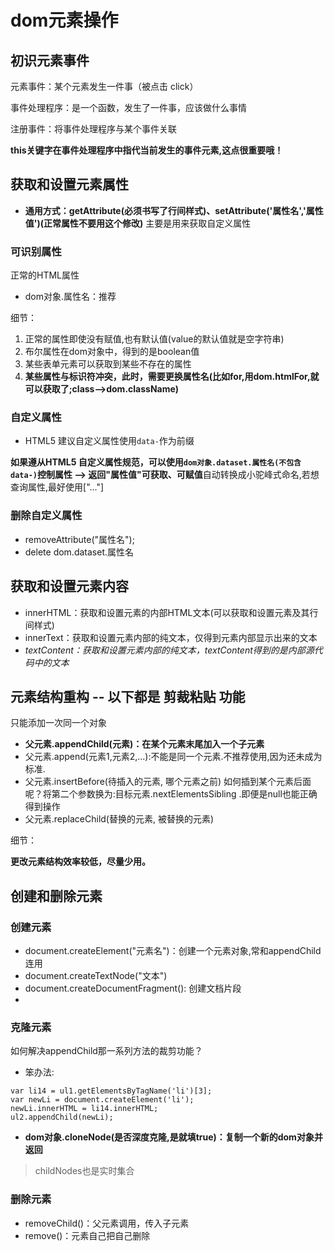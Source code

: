 # dom元素操作

## 初识元素事件

元素事件：某个元素发生一件事（被点击 click）

事件处理程序：是一个函数，发生了一件事，应该做什么事情

注册事件：将事件处理程序与某个事件关联

**this关键字在事件处理程序中指代当前发生的事件元素,这点很重要哦！**

## 获取和设置元素属性

- **通用方式：getAttribute(必须书写了行间样式)、setAttribute('属性名','属性值')(正常属性不要用这个修改)**
主要是用来获取自定义属性

### 可识别属性

正常的HTML属性

- dom对象.属性名：推荐

细节：

1. 正常的属性即使没有赋值,也有默认值(value的默认值就是空字符串)
2. 布尔属性在dom对象中，得到的是boolean值
3. 某些表单元素可以获取到某些不存在的属性
4. **某些属性与标识符冲突，此时，需要更换属性名(比如for,用dom.htmlFor,就可以获取了;class-->dom.className)**

### 自定义属性

- HTML5 建议自定义属性使用```data-```作为前缀

**如果遵从HTML5 自定义属性规范，可以使用```dom对象.dataset.属性名(不包含data-)```控制属性 --> 返回"属性值"可获取、可赋值**自动转换成小驼峰式命名,若想查询属性,最好使用["..."]

### 删除自定义属性

- removeAttribute("属性名");
- delete dom.dataset.属性名

## 获取和设置元素内容

- innerHTML：获取和设置元素的内部HTML文本(可以获取和设置元素及其行间样式)
- innerText：获取和设置元素内部的纯文本，仅得到元素内部显示出来的文本
- *textContent：获取和设置元素内部的纯文本，textContent得到的是内部源代码中的文本*

## 元素结构重构 -- 以下都是 剪裁粘贴 功能

只能添加一次同一个对象
- **父元素.appendChild(元素)：在某个元素末尾加入一个子元素**
- 父元素.append(元素1,元素2,...):不能是同一个元素.不推荐使用,因为还未成为标准.
- 父元素.insertBefore(待插入的元素, 哪个元素之前)
  如何插到某个元素后面呢？将第二个参数换为:目标元素.nextElementsSibling .即便是null也能正确得到操作 
- 父元素.replaceChild(替换的元素, 被替换的元素)

细节：

**更改元素结构效率较低，尽量少用。**

## 创建和删除元素

### 创建元素

- document.createElement("元素名")：创建一个元素对象,常和appendChild连用
- document.createTextNode("文本")
- document.createDocumentFragment(): 创建文档片段
- 

### 克隆元素
如何解决appendChild那一系列方法的裁剪功能？

- 笨办法:
```
var li14 = ul1.getElementsByTagName('li')[3];
var newLi = document.createElement('li');
newLi.innerHTML = li14.innerHTML;
ul2.appendChild(newLi);
```

- **dom对象.cloneNode(是否深度克隆,是就填true)：复制一个新的dom对象并返回**


> childNodes也是实时集合

### 删除元素

- removeChild()：父元素调用，传入子元素
- remove()：元素自己把自己删除

